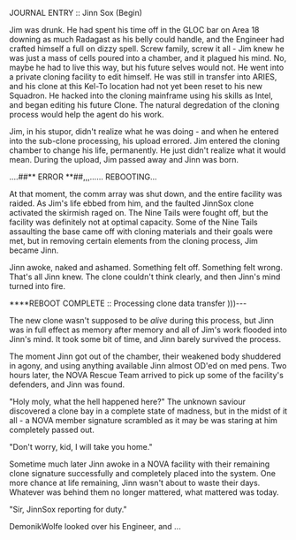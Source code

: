 JOURNAL ENTRY :: Jinn Sox (Begin)

Jim was drunk.  He had spent his time off in the GLOC bar on Area 18 downing as much Radagast as his belly could handle, and the Engineer had crafted himself a full on dizzy spell.  Screw family, screw it all - Jim knew he was just a mass of cells poured into a chamber, and it plagued his mind.  No, maybe he had to live this way, but his future selves would not.
He went into a private cloning facility to edit himself.  He was still in transfer into ARIES, and his clone at this Kel-To location had not yet been reset to his new Squadron.
He hacked into the cloning mainframe using his skills as Intel, and began editing his future Clone. The natural degredation of the cloning process would help the agent do his work.

 Jim, in his stupor, didn't realize what he was doing - and when he entered into the sub-clone processing, his upload errored. Jim entered the cloning chamber to change his life, permanently.  He just didn't realize what it would mean. During the upload, Jim passed away and Jinn was born.

....##** ERROR **##,,,......  REBOOTING... 

At that moment, the comm array was shut down, and the entire facility was raided. As Jim's life ebbed from him, and the faulted JinnSox clone activated the skirmish raged on. The Nine Tails were fought off, but the facility was definitely not at optimal capacity. Some of the Nine Tails assaulting the base came off with cloning materials and their goals were met, but in removing certain elements from the cloning process, Jim became Jinn.

Jinn awoke, naked and ashamed.  Something felt off. Something felt wrong. That's all Jinn knew.  The clone couldn't think clearly, and then Jinn's mind turned into fire.

****REBOOT COMPLETE :: Processing clone data transfer )))---

The new clone wasn't supposed to be *alive* during this process, but Jinn was in full effect as memory after memory and all of Jim's work flooded into Jinn's mind.  It took some bit of time, and Jinn barely survived the process.

The moment Jinn got out of the chamber, their weakened body shuddered in agony, and using anything available Jinn almost OD'ed on med pens.   Two hours later, the NOVA Rescue Team arrived to pick up some of the facility's defenders, and Jinn was found.

"Holy moly, what the hell happened here?" The unknown saviour discovered a clone bay in a complete state of madness, but in the midst of it all - a NOVA member signature scrambled as it may be was staring at him completely passed out.

"Don't worry, kid, I will take you home."  

Sometime much later Jinn awoke in a NOVA facility with their remaining clone signature successfully and completely placed into the system.  One more chance at life remaining, Jinn wasn't about to waste their days. Whatever was behind them no longer mattered, what mattered was today.


"Sir, JinnSox reporting for duty." 

DemonikWolfe looked over his Engineer, and ...